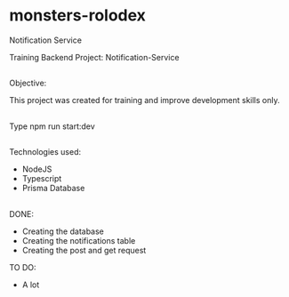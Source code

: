 # monsters-rolodex

Notification Service

Training Backend Project: Notification-Service

##

Objective:

This project was created for training and improve development skills only.

##

Type npm run start:dev

##

Technologies used:

- NodeJS
- Typescript
- Prisma Database

##

DONE:

- Creating the database
- Creating the notifications table
- Creating the post and get request

TO DO:

- A lot

##
